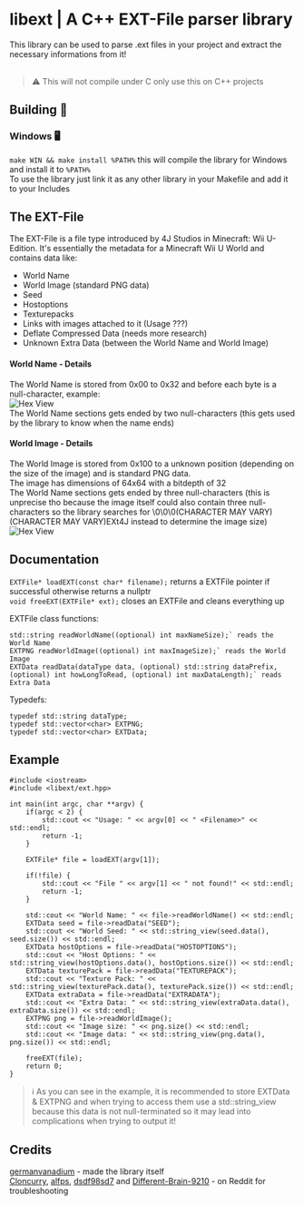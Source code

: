 # libext | A C++ EXT-File parser library
This library can be used to parse .ext files in your project and extract the necessary informations from it!<br>
<br>
> ⚠️ This will not compile under C only use this on C++ projects<br>

## Building 🔨
### Windows 🖥️
`make WIN && make install %PATH%` this will compile the library for Windows and install it to `%PATH%`<br>
To use the library just link it as any other library in your Makefile and add it to your Includes<br>

## The EXT-File
The EXT-File is a file type introduced by 4J Studios in Minecraft: Wii U-Edition.
It's essentially the metadata for a Minecraft Wii U World and contains data like:

- World Name
- World Image (standard PNG data)
- Seed
- Hostoptions
- Texturepacks
- Links with images attached to it (Usage ???)
- Deflate Compressed Data (needs more research)
- Unknown Extra Data (between the World Name and World Image)

#### World Name - Details
The World Name is stored from 0x00 to 0x32 and before each byte is a null-character, example:<br>
![Hex View](https://github.com/germanvanadium/libext/blob/master/namehex.png?raw=true)<br>
The World Name sections gets ended by two null-characters (this gets used by the library to know when the name ends)<br>

#### World Image - Details
The World Image is stored from 0x100 to a unknown position (depending on the size of the image) and is standard PNG data.<br>
The image has dimensions of 64x64 with a bitdepth of 32<br>
The World Name sections gets ended by three null-characters (this is unprecise tho because the image itself could also contain three null-characters so the library searches for \0\0\0(CHARACTER MAY VARY)(CHARACTER MAY VARY)EXt4J instead to determine the image size)<br>
![Hex View](https://github.com/germanvanadium/libext/blob/master/image_section.png?raw=true)<br>

## Documentation
`EXTFile* loadEXT(const char* filename);` returns a EXTFile pointer if successful otherwise returns a nullptr<br>
`void freeEXT(EXTFile* ext);` closes an EXTFile and cleans everything up<br>

EXTFile class functions:
```
std::string readWorldName((optional) int maxNameSize);` reads the World Name
EXTPNG readWorldImage((optional) int maxImageSize);` reads the World Image
EXTData readData(dataType data, (optional) std::string dataPrefix, (optional) int howLongToRead, (optional) int maxDataLength);` reads Extra Data
```

Typedefs:
```
typedef std::string dataType;
typedef std::vector<char> EXTPNG;
typedef std::vector<char> EXTData;
```

## Example
```
#include <iostream>
#include <libext/ext.hpp>

int main(int argc, char **argv) {
    if(argc < 2) {
        std::cout << "Usage: " << argv[0] << " <Filename>" << std::endl;
        return -1;
    }

    EXTFile* file = loadEXT(argv[1]);

    if(!file) {
        std::cout << "File " << argv[1] << " not found!" << std::endl;
        return -1;
    }

    std::cout << "World Name: " << file->readWorldName() << std::endl;
    EXTData seed = file->readData("SEED");
    std::cout << "World Seed: " << std::string_view(seed.data(), seed.size()) << std::endl;
    EXTData hostOptions = file->readData("HOSTOPTIONS");
    std::cout << "Host Options: " << std::string_view(hostOptions.data(), hostOptions.size()) << std::endl;
    EXTData texturePack = file->readData("TEXTUREPACK");
    std::cout << "Texture Pack: " << std::string_view(texturePack.data(), texturePack.size()) << std::endl;
    EXTData extraData = file->readData("EXTRADATA");
    std::cout << "Extra Data: " << std::string_view(extraData.data(), extraData.size()) << std::endl;
    EXTPNG png = file->readWorldImage();
    std::cout << "Image size: " << png.size() << std::endl;
    std::cout << "Image data: " << std::string_view(png.data(), png.size()) << std::endl;

    freeEXT(file);
    return 0;
}
```
> ℹ️ As you can see in the example, it is recommended to store EXTData & EXTPNG and when trying to access them use a std::string_view because this data is not null-terminated so it may lead into complications when trying to output it!

## Credits
[germanvanadium](https://github.com/germanvanadium) - made the library itself<br>
[Cloncurry](https://www.reddit.com/user/Cloncurry/), [alfps](https://www.reddit.com/user/alfps/), [dsdf98sd7](https://www.reddit.com/user/dsdf98sd7/) and [Different-Brain-9210](https://www.reddit.com/user/Different-Brain-9210/) - on Reddit for troubleshooting
